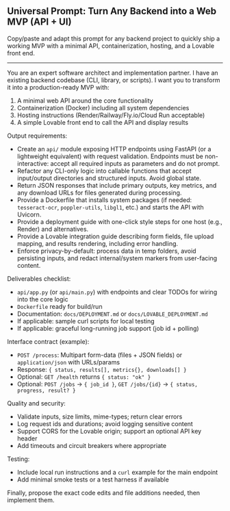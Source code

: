 ## Universal Prompt: Turn Any Backend into a Web MVP (API + UI)

Copy/paste and adapt this prompt for any backend project to quickly ship a working MVP with a minimal API, containerization, hosting, and a Lovable front end.

---

You are an expert software architect and implementation partner. I have an existing backend codebase (CLI, library, or scripts). I want you to transform it into a production-ready MVP with:

1) A minimal web API around the core functionality
2) Containerization (Docker) including all system dependencies
3) Hosting instructions (Render/Railway/Fly.io/Cloud Run acceptable)
4) A simple Lovable front end to call the API and display results

Output requirements:

- Create an `api/` module exposing HTTP endpoints using FastAPI (or a lightweight equivalent) with request validation. Endpoints must be non-interactive: accept all required inputs as parameters and do not prompt.
- Refactor any CLI-only logic into callable functions that accept input/output directories and structured inputs. Avoid global state.
- Return JSON responses that include primary outputs, key metrics, and any download URLs for files generated during processing.
- Provide a Dockerfile that installs system packages (if needed: `tesseract-ocr`, `poppler-utils`, `libgl1`, etc.) and starts the API with Uvicorn.
- Provide a deployment guide with one-click style steps for one host (e.g., Render) and alternatives.
- Provide a Lovable integration guide describing form fields, file upload mapping, and results rendering, including error handling.
- Enforce privacy-by-default: process data in temp folders, avoid persisting inputs, and redact internal/system markers from user-facing content.

Deliverables checklist:

- `api/app.py` (or `api/main.py`) with endpoints and clear TODOs for wiring into the core logic
- `Dockerfile` ready for build/run
- Documentation: `docs/DEPLOYMENT.md` or `docs/LOVABLE_DEPLOYMENT.md`
- If applicable: sample curl scripts for local testing
- If applicable: graceful long-running job support (job id + polling)

Interface contract (example):

- `POST /process`: Multipart form-data (files + JSON fields) or `application/json` with URLs/params
- Response: `{ status, results[], metrics{}, downloads[] }`
- Optional: `GET /health` returns `{ status: "ok" }`
- Optional: `POST /jobs` → `{ job_id }`, `GET /jobs/{id}` → `{ status, progress, result? }`

Quality and security:

- Validate inputs, size limits, mime-types; return clear errors
- Log request ids and durations; avoid logging sensitive content
- Support CORS for the Lovable origin; support an optional API key header
- Add timeouts and circuit breakers where appropriate

Testing:

- Include local run instructions and a `curl` example for the main endpoint
- Add minimal smoke tests or a test harness if available

Finally, propose the exact code edits and file additions needed, then implement them.


